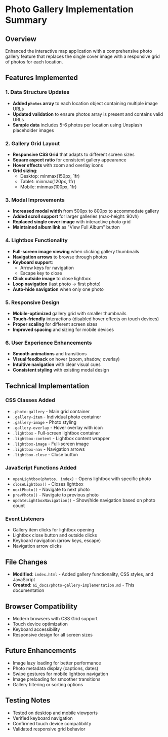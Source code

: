 # Photo Gallery Implementation Summary

## Overview
Enhanced the interactive map application with a comprehensive photo gallery feature that replaces the single cover image with a responsive grid of photos for each location.

## Features Implemented

### 1. Data Structure Updates
- **Added `photos` array** to each location object containing multiple image URLs
- **Updated validation** to ensure photos array is present and contains valid URLs
- **Sample data** includes 5-6 photos per location using Unsplash placeholder images

### 2. Gallery Grid Layout
- **Responsive CSS Grid** that adapts to different screen sizes
- **Square aspect ratio** for consistent gallery appearance
- **Hover effects** with zoom and overlay icons
- **Grid sizing**: 
  - Desktop: minmax(150px, 1fr)
  - Tablet: minmax(120px, 1fr) 
  - Mobile: minmax(100px, 1fr)

### 3. Modal Improvements
- **Increased modal width** from 500px to 800px to accommodate gallery
- **Added scroll support** for larger galleries (max-height: 90vh)
- **Replaced single cover image** with interactive photo grid
- **Maintained album link** as "View Full Album" button

### 4. Lightbox Functionality
- **Full-screen image viewing** when clicking gallery thumbnails
- **Navigation arrows** to browse through photos
- **Keyboard support**: 
  - Arrow keys for navigation
  - Escape key to close
- **Click outside image** to close lightbox
- **Loop navigation** (last photo → first photo)
- **Auto-hide navigation** when only one photo

### 5. Responsive Design
- **Mobile-optimized** gallery grid with smaller thumbnails
- **Touch-friendly** interactions (disabled hover effects on touch devices)
- **Proper scaling** for different screen sizes
- **Improved spacing** and sizing for mobile devices

### 6. User Experience Enhancements
- **Smooth animations** and transitions
- **Visual feedback** on hover (zoom, shadow, overlay)
- **Intuitive navigation** with clear visual cues
- **Consistent styling** with existing modal design

## Technical Implementation

### CSS Classes Added
- `.photo-gallery` - Main grid container
- `.gallery-item` - Individual photo container
- `.gallery-image` - Photo styling
- `.gallery-overlay` - Hover overlay with icon
- `.lightbox` - Full-screen lightbox container
- `.lightbox-content` - Lightbox content wrapper
- `.lightbox-image` - Full-screen image
- `.lightbox-nav` - Navigation arrows
- `.lightbox-close` - Close button

### JavaScript Functions Added
- `openLightbox(photos, index)` - Opens lightbox with specific photo
- `closeLightbox()` - Closes lightbox
- `nextPhoto()` - Navigate to next photo
- `prevPhoto()` - Navigate to previous photo
- `updateLightboxNavigation()` - Show/hide navigation based on photo count

### Event Listeners
- Gallery item clicks for lightbox opening
- Lightbox close button and outside clicks
- Keyboard navigation (arrow keys, escape)
- Navigation arrow clicks

## File Changes
- **Modified**: `index.html` - Added gallery functionality, CSS styles, and JavaScript
- **Created**: `ai_docs/photo-gallery-implementation.md` - This documentation

## Browser Compatibility
- Modern browsers with CSS Grid support
- Touch device optimization
- Keyboard accessibility
- Responsive design for all screen sizes

## Future Enhancements
- Image lazy loading for better performance
- Photo metadata display (captions, dates)
- Swipe gestures for mobile lightbox navigation
- Image preloading for smoother transitions
- Gallery filtering or sorting options

## Testing Notes
- Tested on desktop and mobile viewports
- Verified keyboard navigation
- Confirmed touch device compatibility
- Validated responsive grid behavior

